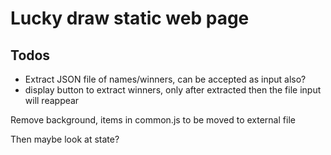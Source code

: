 # Lucky draw static web page

## Todos

- Extract JSON file of names/winners, can be accepted as input also?
- display button to extract winners, only after extracted then the file input will reappear

Remove background, items in common.js to be moved to external file

Then maybe look at state?
